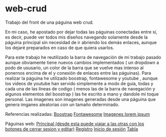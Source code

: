 # web-crud

Trabajo del front de una páguina web crud.

En mi caso, he apostado por dejar todas las páguinas conectadas entre sí, es decir, puede ver todos mis diseños navegando solamente desde la páguina principal sin necesidad de ir abriendo los demás enlaces, aunque los dejaré preparados en caso de que quiera usarlos.

Para este trabajo he reutilizado la barra de navegación de mi trabajo pasado aunque obviamente tiene nuevos cambios implementados ( un dropdown a podo de ususario, un color de la barra que se vuelve mas intenso al ponernos encima de el y conexión de enlaces entre las páguinas). Para realizar la páguina he utilizado boostrap, fontawesome y youtube , aunque los videos de youtube han servido simplemente a modo de guía, todas y cada una de las líneas de codigo ( menos las de la barra de navegación y algunos elementos del boostrap ) las he escrito a mano y dandole mi toque personal. Las imagenes son imagenes generadas desde una páguina que genera imganes aleatorias con un tamaño determinado.

Referencias realizadas:
[Boostrap](https://marcosmoralesaragon.github.io/WebConBoostrap/)
[Fontawesome](https://marcosmoralesaragon.github.io/WebConBoostrap/)
[Imagenes lorem ipsum](https://marcosmoralesaragon.github.io/WebConBoostrap/)

Páguinas web:
[Principal (desde esta puede viajar a las otras con los botones de cerrar sesion y editar)](https://marcosmoralesaragon.github.io/WebConBoostrap/)
[Registro](https://marcosmoralesaragon.github.io/WebConBoostrap/)
[Inicio de sesión](https://marcosmoralesaragon.github.io/WebConBoostrap/)
[Tabla](https://marcosmoralesaragon.github.io/WebConBoostrap/)
